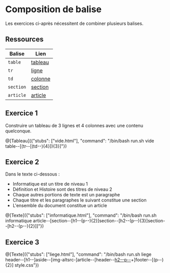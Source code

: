 # Composition de balise

Les exercices ci-après nécessitent de combiner plusieurs balises.

## Ressources
|Balise|Lien|
|------|----|
|`table`|[tableau](https://www.w3schools.com/tags/tag_table.asp)|
|`tr`|[ligne](https://www.w3schools.com/tags/tag_tr.asp)|
|`td`|[colonne](https://www.w3schools.com/tags/tag_td.asp)|
|`section`|[section](https://www.w3schools.com/tags/tag_section.asp)|
|`article`|[article](https://www.w3schools.com/tags/tag_article.asp)|

## Exercice 1
Construire un tableau de 3 lignes et 4 colonnes avec une contenu quelconque.

@[Tableau]({"stubs": ["vide.html"], "command": "/bin/bash run.sh vide table--[(tr--[(td--){4}]){3}]"})

## Exercice 2

Dans le texte ci-dessous :
- Informatique est un titre de niveau 1
- Définition et Histoire sont des titres de niveau 2
- Chaque autres portions de texte est un paragraphe
- Chaque titre et les paragraphes le suivant constitue une section
- L'ensemble du document constitue un article
 
@[Texte]({"stubs": ["informatique.html"], "command": "/bin/bash run.sh informatique article--[section--[h1--(p--){2}]section--[h2--(p--){3}]section--[h2--(p--){2}]]"})

## Exercice 3
@[Texte]({"stubs": ["liege.html"], "command": "/bin/bash run.sh liege header--[h1--]aside--[img-altsrc-]article--[header--[h2--p--](section--[h3--(p--)+])+]footer--[(p--){2}] style.css"})
